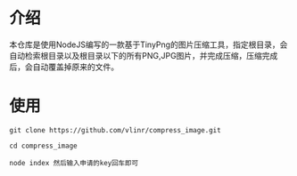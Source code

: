 # 介绍
本仓库是使用NodeJS编写的一款基于TinyPng的图片压缩工具，指定根目录，会自动检索根目录以及根目录以下的所有PNG,JPG图片，并完成压缩，压缩完成后，会自动覆盖掉原来的文件。
# 使用
```
git clone https://github.com/vlinr/compress_image.git

cd compress_image

node index 然后输入申请的key回车即可

```

